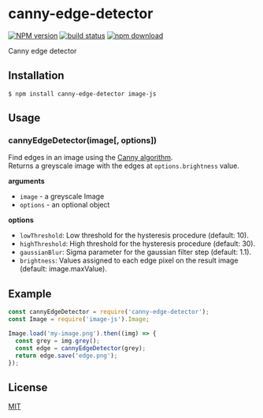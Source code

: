 # canny-edge-detector

[![NPM version][npm-image]][npm-url]
[![build status][travis-image]][travis-url]
[![npm download][download-image]][download-url]

Canny edge detector

## Installation

`$ npm install canny-edge-detector image-js`

## Usage

### cannyEdgeDetector(image[, options])

Find edges in an image using the [Canny algorithm](https://en.wikipedia.org/wiki/Canny_edge_detector).  
Returns a greyscale image with the edges at `options.brightness` value.

**arguments**

- `image` - a greyscale Image
- `options` - an optional object

**options**

- `lowThreshold`: Low threshold for the hysteresis procedure (default: 10).
- `highThreshold`: High threshold for the hysteresis procedure (default: 30).
- `gaussianBlur`: Sigma parameter for the gaussian filter step (default: 1.1).
- `brightness`: Values assigned to each edge pixel on the result image (default: image.maxValue).

## Example

```js
const cannyEdgeDetector = require('canny-edge-detector');
const Image = require('image-js').Image;

Image.load('my-image.png').then((img) => {
  const grey = img.grey();
  const edge = cannyEdgeDetector(grey);
  return edge.save('edge.png');
});
```

## License

[MIT](./LICENSE)

[npm-image]: https://img.shields.io/npm/v/canny-edge-detector.svg?style=flat-square
[npm-url]: https://npmjs.org/package/canny-edge-detector
[travis-image]: https://img.shields.io/travis/image-js/canny-edge-detector/master.svg?style=flat-square
[travis-url]: https://travis-ci.org/image-js/canny-edge-detector
[download-image]: https://img.shields.io/npm/dm/canny-edge-detector.svg?style=flat-square
[download-url]: https://npmjs.org/package/canny-edge-detector
